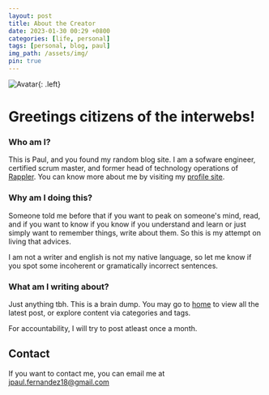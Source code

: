 ```yaml
---
layout: post
title: About the Creator
date: 2023-01-30 00:29 +0800
categories: [life, personal]
tags: [personal, blog, paul]
img_path: /assets/img/
pin: true
---
```


![Avatar](/avatar.png){: .left}
# Greetings citizens of the interwebs!

### Who am I?

This is Paul, and you found my random blog site. I am a sofware engineer, certified scrum master, and former head of technology operations of [Rappler](https://rappler.com).
You can know more about me by visiting my [profile site](https://iam.paulfernandez.dev).

### Why am I doing this?

Someone told me before that if you want to peak on someone's mind, read, and if you want to know if you know if you understand and learn or just simply want to remember things, write about them. So this is my attempt on living that advices.

I am not a writer and english is not my native language, so let me know if you spot some incoherent or gramatically incorrect sentences.

### What am I writing about?

Just anything tbh. This is a brain dump. You may go to [home](https://paulfernandez.dev) to view all the latest post, or explore content via categories and tags. 

For accountability, I will try to post atleast once a month. 

## Contact

If you want to contact me, you can email me at jpaul.fernandez18@gmail.com